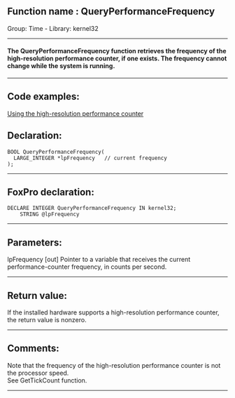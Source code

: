 
## Function name : QueryPerformanceFrequency
Group: Time - Library: kernel32    
***  


#### The QueryPerformanceFrequency function retrieves the frequency of the high-resolution performance counter, if one exists. The frequency cannot change while the system is running.
***  


## Code examples:
[Using the high-resolution performance counter](../../samples/sample_262.md)  

## Declaration:
```foxpro  
BOOL QueryPerformanceFrequency(
  LARGE_INTEGER *lpFrequency   // current frequency
);  
```  
***  


## FoxPro declaration:
```foxpro  
DECLARE INTEGER QueryPerformanceFrequency IN kernel32;
	STRING @lpFrequency  
```  
***  


## Parameters:
lpFrequency 
[out] Pointer to a variable that receives the current performance-counter frequency, in counts per second.   
***  


## Return value:
If the installed hardware supports a high-resolution performance counter, the return value is nonzero.  
***  


## Comments:
Note that the frequency of the high-resolution performance counter is not the processor speed.  
See GetTickCount function.  
  
***  

